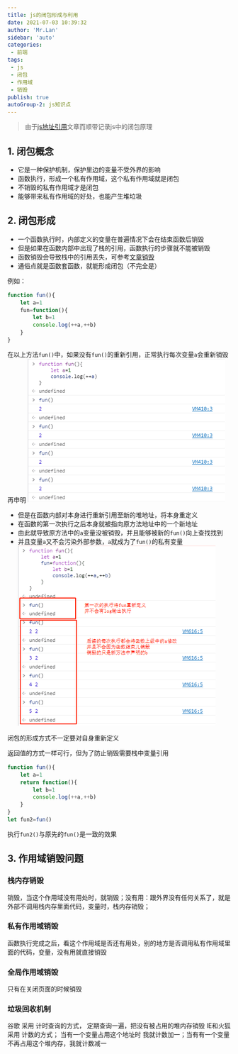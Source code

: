 ```yaml
--- 
title: js的闭包形成与利用
date: 2021-07-03 10:39:32
author: 'Mr.Lan'
sidebar: 'auto'
categories: 
 - 前端
tags: 
 - js
 - 闭包
 - 作用域
 - 销毁
publish: true
autoGroup-2: js知识点
---
```

> 由于[js地址引用](./js_address.md)文章而顺带记录js中的闭包原理
<!-- more -->
## **1. 闭包概念**
+ 它是一种保护机制，保护里边的变量不受外界的影响
+ 函数执行，形成一个私有作用域，这个私有作用域就是闭包
+ 不销毁的私有作用域才是闭包
+ 能够带来私有作用域的好处，也能产生堆垃圾

## **2. 闭包形成**
+ 一个函数执行时，内部定义的变量在普遍情况下会在结束函数后销毁
+ 但是如果在函数内部中出现了栈的引用，函数执行的步骤就不能被销毁
+ 函数销毁会导致栈中的引用丢失，可参考[文章销毁](./xiao_hui.md)
+ 通俗点就是函数套函数，就能形成闭包（不完全是）

例如：
``` js {3-6}
function fun(){
    let a=1
    fun=function(){
        let b=1
        console.log(++a,++b)
    }
}
```
在以上方法`fun()`中，如果没有`fun()`的重新引用，正常执行每次变量`a`会重新销毁再申明
![avatar](./img/bibao.png)

+ 但是在函数内部对本身进行重新引用至新的堆地址，将本身重定义
+ 在函数的第一次执行之后本身就被指向原方法地址中的一个新地址
+ 由此就导致原方法中的`a`变量没被销毁，并且能够被新的`fun()`向上查找找到
+ 并且变量`a`又不会污染外部参数，`a`就成为了`fun()`的私有变量
![avatar](./img/bibao1.png)

闭包的形成方式不一定要对自身重新定义

返回值的方式一样可行，但为了防止销毁需要栈中变量引用

``` js
function fun(){
    let a=1
    return function(){
        let b=1
        console.log(++a,++b)
    }
}
let fun2=fun()
```
执行`fun2()`与原先的`fun()`是一致的效果

## **3. 作用域销毁问题**

### 栈内存销毁
销毁，当这个作用域没有用处时，就销毁；没有用：跟外界没有任何关系了，就是外部不调用栈内存里面代码，变量时，栈内存销毁；

### 私有作用域销毁
函数执行完成之后，看这个作用域是否还有用处，别的地方是否调用私有作用域里面的代码，变量，没有用就直接销毁

### 全局作用域销毁
只有在关闭页面的时候销毁

### 垃圾回收机制
谷歌 采用 计时查询的方式， 定期查询一遍，把没有被占用的堆内存销毁
IE和火狐 采用 计数的方式； 当有一个变量占用这个地址时 我就计数加一；当有有一个变量不再占用这个堆内存，我就计数减一